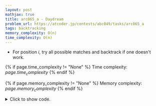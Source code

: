 ```yaml
---
layout: post
mathjax: true
title: arc065_a - Daydream
problem_url: https://atcoder.jp/contests/abc049/tasks/arc065_a
tags: backtracking
memory_complexity: O(n)
time_complexity: O(n)
---
```


- For position $i$, try all possible matches and backtrack if one doesn't
work.


{% if page.time_complexity != "None" %}
Time complexity: ${{ page.time_complexity }}$
{% endif %}

{% if page.memory_complexity != "None" %}
Memory complexity: ${{ page.memory_complexity }}$
{% endif %}

<details>
<summary>
<p style="display:inline">Click to show code.</p>
</summary>
```cpp
{% raw %}
using namespace std;
using ll = long long;
using ii = pair<int, int>;
using vi = vector<int>;
int n;
string s, opts[4] = {"dream", "dreamer", "erase", "eraser"};
bool solve(int i)
{
    if (i == n)
        return true;
    bool ans = false;
    for (auto const &opt : opts)
    {
        int m = (int)(opt).size();
        if (m + i <= n and s.substr(i, m) == opt)
            ans = solve(i + m);
        if (ans)
            break;
    }
    return ans;
}
int main(void)
{
    ios::sync_with_stdio(false), cin.tie(NULL);
    cin >> s;
    n = (int)(s).size();
    cout << (solve(0) ? "YES" : "NO") << endl;
    return 0;
}

{% endraw %}
```
</details>

